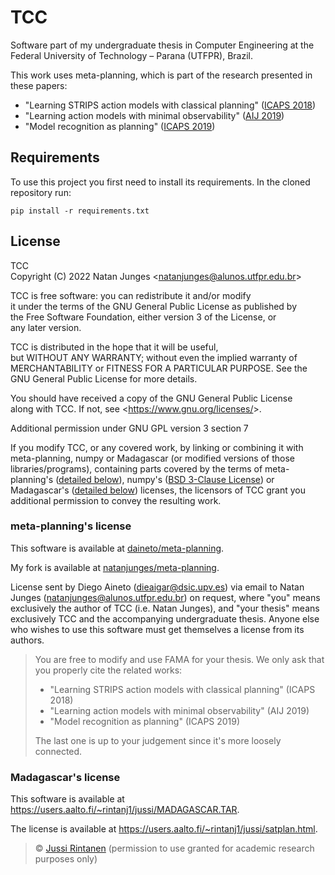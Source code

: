# TCC
Software part of my undergraduate thesis in Computer Engineering at the Federal University of Technology – Parana (UTFPR), Brazil.

This work uses meta-planning, which is part of the research presented in these papers:
- "Learning STRIPS action models with classical planning" ([ICAPS 2018](https://ojs.aaai.org/index.php/ICAPS/article/view/13870))
- "Learning action models with minimal observability" ([AIJ 2019](https://www.sciencedirect.com/science/article/abs/pii/S0004370218304259))
- "Model recognition as planning" ([ICAPS 2019](https://ojs.aaai.org/index.php/ICAPS/article/view/3547))

## Requirements
To use this project you first need to install its requirements. In the cloned repository run:
```shell
pip install -r requirements.txt
```

## License
TCC  
Copyright (C) 2022  Natan Junges &lt;natanjunges@alunos.utfpr.edu.br&gt;

TCC is free software: you can redistribute it and/or modify  
it under the terms of the GNU General Public License as published by  
the Free Software Foundation, either version 3 of the License, or  
any later version.

TCC is distributed in the hope that it will be useful,  
but WITHOUT ANY WARRANTY; without even the implied warranty of  
MERCHANTABILITY or FITNESS FOR A PARTICULAR PURPOSE.  See the  
GNU General Public License for more details.

You should have received a copy of the GNU General Public License  
along with TCC.  If not, see &lt;https://www.gnu.org/licenses/&gt;.

Additional permission under GNU GPL version 3 section 7

If you modify TCC, or any covered work, by linking or combining it with meta-planning, numpy or Madagascar (or modified versions of those libraries/programs), containing parts covered by the terms of meta-planning's ([detailed below](#meta-plannings-license)), numpy's ([BSD 3-Clause License](https://github.com/numpy/numpy/blob/main/LICENSE.txt)) or Madagascar's ([detailed below](#madagascars-license)) licenses, the licensors of TCC grant you additional permission to convey the resulting work.

### meta-planning's license
This software is available at [daineto/meta-planning](https://github.com/daineto/meta-planning).

My fork is available at [natanjunges/meta-planning](https://github.com/natanjunges/meta-planning).

License sent by Diego Aineto (dieaigar@dsic.upv.es) via email to Natan Junges (natanjunges@alunos.utfpr.edu.br) on request, where "you" means exclusively the author of TCC (i.e. Natan Junges), and "your thesis" means exclusively TCC and the accompanying undergraduate thesis. Anyone else who wishes to use this software must get themselves a license from its authors.

> You are free to modify and use FAMA for your thesis. We only ask that you properly cite the related works:
>
> - "Learning STRIPS action models with classical planning" (ICAPS 2018)
> - "Learning action models with minimal observability" (AIJ 2019)
> - "Model recognition as planning" (ICAPS 2019)
>
> The last one is up to your judgement since it's more loosely connected.

### Madagascar's license
This software is available at https://users.aalto.fi/~rintanj1/jussi/MADAGASCAR.TAR.

The license is available at https://users.aalto.fi/~rintanj1/jussi/satplan.html.

> © [Jussi Rintanen](https://users.aalto.fi/~rintanj1/jussi/) (permission to use granted for academic research purposes only)
